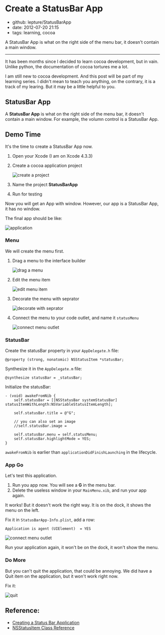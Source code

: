 # Create a StatusBar App

- github: lepture/StatusBarApp
- date: 2012-07-20 21:15
- tags: learning, cocoa

A StatusBar App is what on the right side of the menu bar, it doesn't contain a main window.

--------------------------

It has been months since I decided to learn cocoa development, but in vain.
Unlike python, the documentation of cocoa tortures me a lot.

I am still new to cocoa development. And this post will be part of my learning series.
I didn't mean to teach you anything, on the contrary, it is a track of my learing.
But it may be a little helpful to you.


## StatusBar App

A **StatusBar App** is what on the right side of the menu bar, it doesn't contain a main window.
For example, the volumn control is a StatusBar App.


## Demo Time

It's the time to create a StatusBar App now.

1. Open your Xcode (I am on Xcode 4.3.3)

2. Create a cocoa application project

   ![create a project](https://github.com/lepture/StatusBarApp/raw/master/assets/Step1.jpg)

3. Name the project **StatusBarApp**

4. Run for testing

Now you will get an App with window. However, our app is a StatusBar App, it has no window.

The final app should be like:

![application](https://github.com/lepture/StatusBarApp/raw/master/assets/application.jpg)

### Menu

We will create the menu first.

1. Drag a menu to the interface builder

   ![drag a menu](https://github.com/lepture/StatusBarApp/raw/master/assets/Step2.jpg)

2. Edit the menu item

   ![edit menu item](https://github.com/lepture/StatusBarApp/raw/master/assets/Step3.jpg)

3. Decorate the menu with seprator

   ![decorate with seprator](https://github.com/lepture/StatusBarApp/raw/master/assets/Step4.jpg)

4. Connect the menu to your code outlet, and name it `statusMenu`

   ![connect menu outlet](https://github.com/lepture/StatusBarApp/raw/master/assets/Step5.jpg)


### StatusBar

Create the statusBar property in your `AppDelegate.h` file:

```objc
@property (strong, nonatomic) NSStatusItem *statusBar;
```

Synthesize it in the `AppDelegate.m` file:

```objc
@synthesize statusBar = _statusBar;
```

Initialize the statusBar:

```objc
- (void) awakeFromNib {
    self.statusBar = [[NSStatusBar systemStatusBar] statusItemWithLength:NSVariableStatusItemLength];

    self.statusBar.title = @"G";

    // you can also set an image
    //self.statusBar.image =

    self.statusBar.menu = self.statusMenu;
    self.statusBar.highlightMode = YES;
}
```

`awakeFromNib` is earlier than `applicationDidFinishLaunching` in the lifecycle.


### App Go

Let's test this application.

1. Run you app now. You will see a **G** in the menu bar.
2. Delete the useless window in your `MainMenu.xib`, and run your app again.

It works! But it doesn't work the right way. It is on the dock, it shows the menu on the left.

Fix it in `StatusBarApp-Info.plist`, add a row:

```
Application is agent (UIElement)  = YES
```

![connect menu outlet](https://github.com/lepture/StatusBarApp/raw/master/assets/Step6.jpg)

Run your application again, it won't be on the dock, it won't show the menu.

### Do More

But you can't quit the application, that could be annoying. We did have a Quit item on the application, but it won't work right now.

Fix it:

![quit](https://github.com/lepture/StatusBarApp/raw/master/assets/Step7.jpg)

## Reference:

- [Creating a Status Bar Application](http://cocoatutorial.grapewave.com/2010/01/creating-a-status-bar-application/)
- [NSStatusItem Class Reference](https://developer.apple.com/library/mac/#documentation/Cocoa/Reference/ApplicationKit/Classes/NSStatusItem_Class/Reference/Reference.html)
